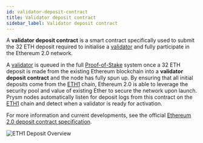 ```yaml
---
id: validator-deposit-contract
title: Validator deposit contract
sidebar_label: Validator deposit contract
---
```


A **validator deposit contract** is a smart contract specifically used to submit the 32 ETH deposit required to initialise a [validator](validator-clients.md) and fully participate in the Ethereum 2.0 network.

A [validator](validator-clients.md) is queued in the full [Proof-of-Stake](/docs/terminology#proof-of-stake-pos) system once a 32 ETH deposit is made from the existing Ethereum blockchain into a **validator deposit contract** and the node has fully spun up. By ensuring that all initial deposits come from the [ETH1](/docs/terminology#eth1) chain, Ethereum 2.0 is able to leverage the security pool and value of existing Ether to secure the network upon launch. Prysm nodes automatically listen for deposit logs from this contract on the [ETH1](/docs/terminology#eth1) chain and detect when a validator is ready for activation.

For more information and current developments, see the official [Ethereum 2.0 deposit contract specification](https://github.com/ethereum/eth2.0-specs/blob/dev/specs/core/0_deposit-contract.md).

![ETH1 Deposit Overview](/img/prysm-eth1-deposit.png)
